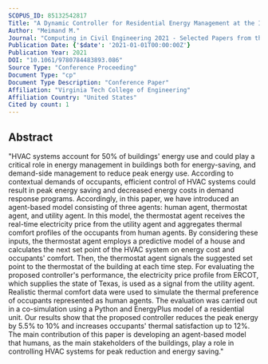 ```yaml
---
SCOPUS_ID: 85132542817
Title: "A Dynamic Controller for Residential Energy Management at the Intersection of Occupant Thermal Comfort and Dynamic Electricity Price"
Author: "Meimand M."
Journal: "Computing in Civil Engineering 2021 - Selected Papers from the ASCE International Conference on Computing in Civil Engineering 2021"
Publication Date: {'$date': '2021-01-01T00:00:00Z'}
Publication Year: 2021
DOI: "10.1061/9780784483893.086"
Source Type: "Conference Proceeding"
Document Type: "cp"
Document Type Description: "Conference Paper"
Affiliation: "Virginia Tech College of Engineering"
Affiliation Country: "United States"
Cited by count: 1
---
```


## Abstract
"HVAC systems account for 50% of buildings' energy use and could play a critical role in energy management in buildings both for energy-saving, and demand-side management to reduce peak energy use. According to contextual demands of occupants, efficient control of HVAC systems could result in peak energy saving and decreased energy costs in demand response programs. Accordingly, in this paper, we have introduced an agent-based model consisting of three agents: human agent, thermostat agent, and utility agent. In this model, the thermostat agent receives the real-time electricity price from the utility agent and aggregates thermal comfort profiles of the occupants from human agents. By considering these inputs, the thermostat agent employs a predictive model of a house and calculates the next set point of the HVAC system on energy cost and occupants' comfort. Then, the thermostat agent signals the suggested set point to the thermostat of the building at each time step. For evaluating the proposed controller's performance, the electricity price profile from ERCOT, which supplies the state of Texas, is used as a signal from the utility agent. Realistic thermal comfort data were used to simulate the thermal preference of occupants represented as human agents. The evaluation was carried out in a co-simulation using a Python and EnergyPlus model of a residential unit. Our results show that the proposed controller reduces the peak energy by 5.5% to 10% and increases occupants' thermal satisfaction up to 12%. The main contribution of this paper is developing an agent-based model that humans, as the main stakeholders of the buildings, play a role in controlling HVAC systems for peak reduction and energy saving."
